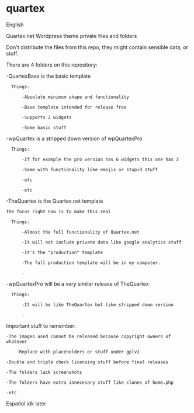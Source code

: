 # quartex
English

Quartex.net Wordpress theme private files and folders

Don't distribute the files from this repo, they might contain sensible data, or stuff.




There are 4 folders on this repository:

  -QuartexBase is the basic template
  
      Things:
      
          -Absolute minimum shape and functionality
          
          -Base template intended for release free
          
          -Supports 2 widgets
          
          -Some basic stuff
          
  -wpQuartex is a stripped down version of wpQuartexPro
  
      Things:
      
          -If for example the pro version has 6 widgets this one has 3
          
          -Same with functionality like emojis or stupid stuff
          
          -etc
          
          -etc
          
  -TheQuartex is the Quartex.net template
  
    The focus right now is to make this real
    
      Things:
      
          -Almost the full functionality of Quartex.net
          
          -It will not include private data like google analytics stuff
          
          -It's the "production" template
          
          -The full production template will be in my computer.
          
          -
  -wpQuartexPro will be a very similar release of TheQuartex
  
      Things:
      
          -It will be like TheQuartex but like stripped down version
          
          -

Important stuff to remember:

    -The images used cannot be released because copyright owners of whatever
    
        -Replace with placeholders or stuff under gplv2
        
    -Double and triple check licensing stuff before final releases
    
    -The folders lack screenshots
    
    -The folders have extra innecesary stuff like clones of home.php
    
    -etc
    


Español idk later
